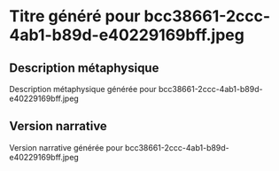 # Titre généré pour bcc38661-2ccc-4ab1-b89d-e40229169bff.jpeg

## Description métaphysique
Description métaphysique générée pour bcc38661-2ccc-4ab1-b89d-e40229169bff.jpeg

## Version narrative
Version narrative générée pour bcc38661-2ccc-4ab1-b89d-e40229169bff.jpeg
